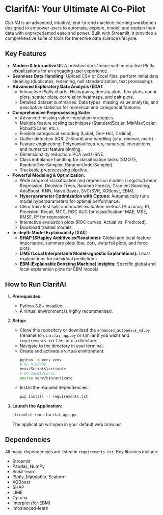 # ClarifAI: Your Ultimate AI Co-Pilot

ClarifAI is an advanced, intuitive, end-to-end machine learning workbench designed to empower users to automate, explore, model, and explain their data with unprecedented ease and power. Built with Streamlit, it provides a comprehensive suite of tools for the entire data science lifecycle.

## Key Features

*   **Modern & Interactive UI:** A polished dark theme with interactive Plotly visualizations for an engaging user experience.
*   **Seamless Data Handling:** Upload CSV or Excel files, perform initial data cleaning (duplicates, renaming, null standardization, text processing).
*   **Advanced Exploratory Data Analysis (EDA):** 
    *   Interactive Plotly charts: Histograms, density plots, box plots, count plots, scatter plots, correlation heatmaps, and pair plots.
    *   Detailed dataset summaries: Data types, missing value analysis, and descriptive statistics for numerical and categorical features.
*   **Comprehensive Preprocessing Suite:**
    *   Advanced missing value imputation strategies.
    *   Multiple feature scaling techniques (StandardScaler, MinMaxScaler, RobustScaler, etc.).
    *   Flexible categorical encoding (Label, One-Hot, Ordinal).
    *   Outlier detection (IQR, Z-Score) and handling (cap, remove, mark).
    *   Feature engineering: Polynomial features, numerical interactions, and numerical feature binning.
    *   Dimensionality reduction: PCA and t-SNE.
    *   Class imbalance handling for classification tasks (SMOTE, RandomOverSampler, RandomUnderSampler).
    *   Trackable preprocessing pipeline.
*   **Powerful Modeling & Optimization:**
    *   Wide range of classification and regression models (Logistic/Linear Regression, Decision Trees, Random Forests, Gradient Boosting, AdaBoost, KNN, Naive Bayes, SVC/SVR, XGBoost, EBM).
    *   **Hyperparameter Optimization with Optuna:** Automatically tune model hyperparameters for optimal performance.
    *   Clear train-test split and model evaluation metrics (Accuracy, F1, Precision, Recall, MCC, ROC AUC for classification; MAE, MSE, RMSE, R² for regression).
    *   Interactive evaluation plots (ROC curves, Actual vs. Predicted).
    *   Download trained models.
*   **In-depth Model Explainability (XAI):**
    *   **SHAP (SHapley Additive exPlanations):** Global and local feature importance, summary plots (bar, dot), waterfall plots, and force plots.
    *   **LIME (Local Interpretable Model-agnostic Explanations):** Local explanations for individual predictions.
    *   **EBM (Explainable Boosting Machine) Insights:** Specific global and local explanation plots for EBM models.

## How to Run ClarifAI

1.  **Prerequisites:**
    *   Python 3.8+ installed.
    *   A virtual environment is highly recommended.

2.  **Setup:**
    *   Clone this repository or download the `enhanced_autonexus_v2.py` (rename to `clarifai_app.py` or similar if you wish) and `requirements.txt` files into a directory.
    *   Navigate to the directory in your terminal.
    *   Create and activate a virtual environment:
        ```bash
        python -m venv venv
        # On Windows
        venv\Scripts\activate
        # On macOS/Linux
        source venv/bin/activate
        ```
    *   Install the required dependencies:
        ```bash
        pip install -r requirements.txt
        ```

3.  **Launch the Application:**
    ```bash
    streamlit run clarifai_app.py
    ```

    The application will open in your default web browser.

## Dependencies

All major dependencies are listed in `requirements.txt`. Key libraries include:
*   Streamlit
*   Pandas, NumPy
*   Scikit-learn
*   Plotly, Matplotlib, Seaborn
*   XGBoost
*   SHAP
*   LIME
*   Optuna
*   Interpret (for EBM)
*   Imbalanced-learn
